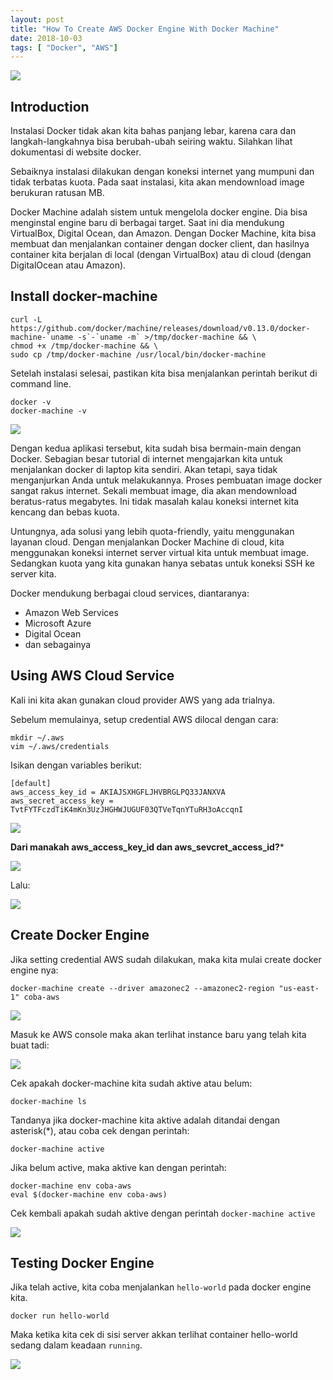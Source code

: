 ```yaml
---
layout: post
title: "How To Create AWS Docker Engine With Docker Machine"
date: 2018-10-03
tags: [ "Docker", "AWS"]
---
```

![](/images/docker/docker02/machine.png)

## Introduction
Instalasi Docker tidak akan kita bahas panjang lebar, karena cara dan langkah-langkahnya bisa berubah-ubah seiring waktu. Silahkan lihat dokumentasi di website docker.

Sebaiknya instalasi dilakukan dengan koneksi internet yang mumpuni dan tidak terbatas kuota. Pada saat instalasi, kita akan mendownload image berukuran ratusan MB.

Docker Machine adalah sistem untuk mengelola docker engine. Dia bisa menginstal engine baru di berbagai target. Saat ini dia mendukung VirtualBox, Digital Ocean, dan Amazon. Dengan Docker Machine, kita bisa membuat dan menjalankan container dengan docker client, dan hasilnya container kita berjalan di local (dengan VirtualBox) atau di cloud (dengan DigitalOcean atau Amazon).

## Install docker-machine
```
curl -L https://github.com/docker/machine/releases/download/v0.13.0/docker-machine-`uname -s`-`uname -m` >/tmp/docker-machine && \
chmod +x /tmp/docker-machine && \
sudo cp /tmp/docker-machine /usr/local/bin/docker-machine
```

Setelah instalasi selesai, pastikan kita bisa menjalankan perintah berikut di command line.
```
docker -v
docker-machine -v
```

![](/images/docker/docker02/install.png)

Dengan kedua aplikasi tersebut, kita sudah bisa bermain-main dengan Docker. Sebagian besar tutorial di internet mengajarkan kita untuk menjalankan docker di laptop kita sendiri. Akan tetapi, saya tidak menganjurkan Anda untuk melakukannya. Proses pembuatan image docker sangat rakus internet. Sekali membuat image, dia akan mendownload beratus-ratus megabytes. Ini tidak masalah kalau koneksi internet kita kencang dan bebas kuota.

Untungnya, ada solusi yang lebih quota-friendly, yaitu menggunakan layanan cloud. Dengan menjalankan Docker Machine di cloud, kita menggunakan koneksi internet server virtual kita untuk membuat image. Sedangkan kuota yang kita gunakan hanya sebatas untuk koneksi SSH ke server kita.

Docker mendukung berbagai cloud services, diantaranya:

- Amazon Web Services
- Microsoft Azure
- Digital Ocean
- dan sebagainya

## Using AWS Cloud Service
Kali ini kita akan gunakan cloud provider AWS yang ada trialnya.

Sebelum memulainya, setup credential AWS dilocal dengan cara:
```
mkdir ~/.aws
vim ~/.aws/credentials
```
Isikan dengan variables berikut:
```
[default]
aws_access_key_id = AKIAJSXHGFLJHVBRGLPQ33JANXVA
aws_secret_access_key = TvtFYTFczdTiK4mKn3UzJHGHWJUGUF03QTVeTqnYTuRH3oAccqnI
```

![](/images/docker/docker02/set.png)

**Dari manakah aws_access_key_id dan aws_sevcret_access_id?***

![](/images/docker/docker02/menu.png)

Lalu:

![](/images/docker/docker02/createsec.png)

## Create Docker Engine
Jika setting credential AWS sudah dilakukan, maka kita mulai create docker engine nya:

```
docker-machine create --driver amazonec2 --amazonec2-region "us-east-1" coba-aws
```

![](/images/docker/docker02/createengine.png)

Masuk ke AWS console maka akan terlihat instance baru yang telah kita buat tadi:

![](/images/docker/docker02/instance.png)


Cek apakah docker-machine kita sudah aktive atau belum:
```
docker-machine ls
```
Tandanya jika docker-machine kita aktive adalah ditandai dengan asterisk(\*), atau coba cek dengan perintah:
```
docker-machine active
```

Jika belum active, maka aktive kan dengan perintah:
```
docker-machine env coba-aws
eval $(docker-machine env coba-aws)
```

Cek kembali apakah sudah aktive dengan perintah `docker-machine active`

![](/images/docker/docker02/activeengine.png)

## Testing Docker Engine
Jika telah active, kita coba menjalankan `hello-world` pada docker engine kita.
```
docker run hello-world
```

Maka ketika kita cek di sisi server akkan terlihat container hello-world sedang dalam keadaan `running`.

![](/images/docker/docker02/container.png)
